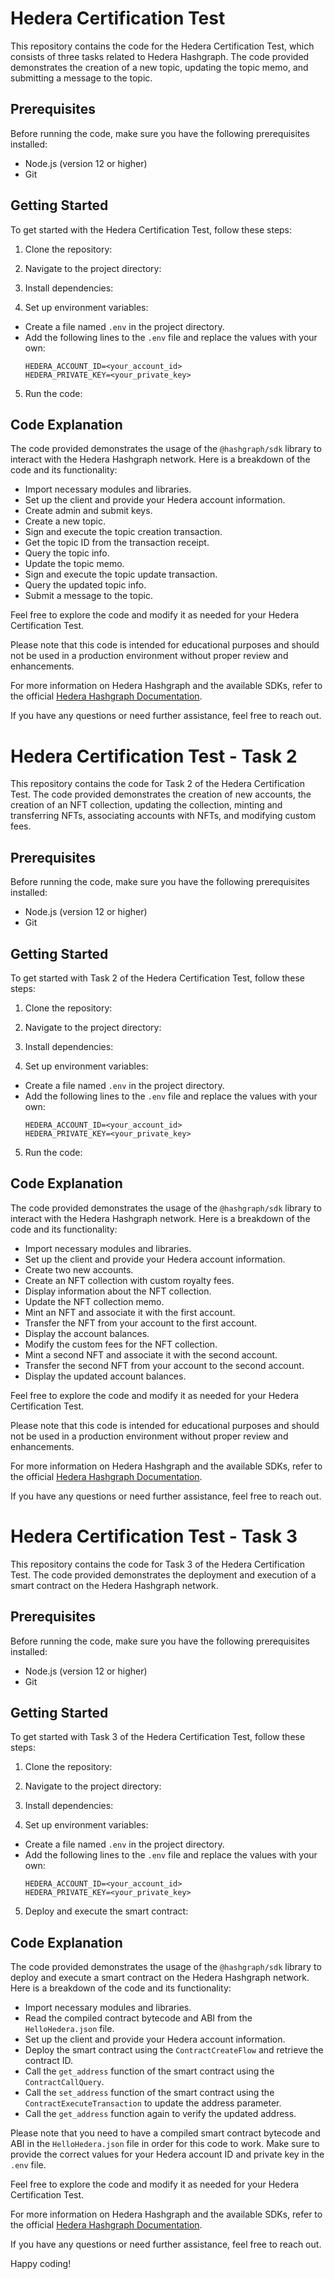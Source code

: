 # Hedera Certification Test

This repository contains the code for the Hedera Certification Test, which consists of three tasks related to Hedera Hashgraph. The code provided demonstrates the creation of a new topic, updating the topic memo, and submitting a message to the topic.

## Prerequisites
Before running the code, make sure you have the following prerequisites installed:

- Node.js (version 12 or higher)
- Git

## Getting Started
To get started with the Hedera Certification Test, follow these steps:

1. Clone the repository:

2. Navigate to the project directory:

3. Install dependencies:



4. Set up environment variables:
- Create a file named `.env` in the project directory.
- Add the following lines to the `.env` file and replace the values with your own:
  ```
  HEDERA_ACCOUNT_ID=<your_account_id>
  HEDERA_PRIVATE_KEY=<your_private_key>
  ```

5. Run the code:



## Code Explanation
The code provided demonstrates the usage of the `@hashgraph/sdk` library to interact with the Hedera Hashgraph network. Here is a breakdown of the code and its functionality:

- Import necessary modules and libraries.
- Set up the client and provide your Hedera account information.
- Create admin and submit keys.
- Create a new topic.
- Sign and execute the topic creation transaction.
- Get the topic ID from the transaction receipt.
- Query the topic info.
- Update the topic memo.
- Sign and execute the topic update transaction.
- Query the updated topic info.
- Submit a message to the topic.

Feel free to explore the code and modify it as needed for your Hedera Certification Test.

Please note that this code is intended for educational purposes and should not be used in a production environment without proper review and enhancements.

For more information on Hedera Hashgraph and the available SDKs, refer to the official [Hedera Hashgraph Documentation](https://docs.hedera.com/).

If you have any questions or need further assistance, feel free to reach out.

# Hedera Certification Test - Task 2

This repository contains the code for Task 2 of the Hedera Certification Test. The code provided demonstrates the creation of new accounts, the creation of an NFT collection, updating the collection, minting and transferring NFTs, associating accounts with NFTs, and modifying custom fees.

## Prerequisites
Before running the code, make sure you have the following prerequisites installed:

- Node.js (version 12 or higher)
- Git

## Getting Started
To get started with Task 2 of the Hedera Certification Test, follow these steps:

1. Clone the repository:


2. Navigate to the project directory:

3. Install dependencies:


4. Set up environment variables:
- Create a file named `.env` in the project directory.
- Add the following lines to the `.env` file and replace the values with your own:
  ```
  HEDERA_ACCOUNT_ID=<your_account_id>
  HEDERA_PRIVATE_KEY=<your_private_key>
  ```

5. Run the code:


## Code Explanation
The code provided demonstrates the usage of the `@hashgraph/sdk` library to interact with the Hedera Hashgraph network. Here is a breakdown of the code and its functionality:

- Import necessary modules and libraries.
- Set up the client and provide your Hedera account information.
- Create two new accounts.
- Create an NFT collection with custom royalty fees.
- Display information about the NFT collection.
- Update the NFT collection memo.
- Mint an NFT and associate it with the first account.
- Transfer the NFT from your account to the first account.
- Display the account balances.
- Modify the custom fees for the NFT collection.
- Mint a second NFT and associate it with the second account.
- Transfer the second NFT from your account to the second account.
- Display the updated account balances.

Feel free to explore the code and modify it as needed for your Hedera Certification Test.

Please note that this code is intended for educational purposes and should not be used in a production environment without proper review and enhancements.

For more information on Hedera Hashgraph and the available SDKs, refer to the official [Hedera Hashgraph Documentation](https://docs.hedera.com/).

If you have any questions or need further assistance, feel free to reach out.

# Hedera Certification Test - Task 3

This repository contains the code for Task 3 of the Hedera Certification Test. The code provided demonstrates the deployment and execution of a smart contract on the Hedera Hashgraph network.

## Prerequisites
Before running the code, make sure you have the following prerequisites installed:

- Node.js (version 12 or higher)
- Git

## Getting Started
To get started with Task 3 of the Hedera Certification Test, follow these steps:

1. Clone the repository:

2. Navigate to the project directory:

3. Install dependencies:

4. Set up environment variables:
- Create a file named `.env` in the project directory.
- Add the following lines to the `.env` file and replace the values with your own:
  ```
  HEDERA_ACCOUNT_ID=<your_account_id>
  HEDERA_PRIVATE_KEY=<your_private_key>
  ```

5. Deploy and execute the smart contract:


## Code Explanation
The code provided demonstrates the usage of the `@hashgraph/sdk` library to deploy and execute a smart contract on the Hedera Hashgraph network. Here is a breakdown of the code and its functionality:

- Import necessary modules and libraries.
- Read the compiled contract bytecode and ABI from the `HelloHedera.json` file.
- Set up the client and provide your Hedera account information.
- Deploy the smart contract using the `ContractCreateFlow` and retrieve the contract ID.
- Call the `get_address` function of the smart contract using the `ContractCallQuery`.
- Call the `set_address` function of the smart contract using the `ContractExecuteTransaction` to update the address parameter.
- Call the `get_address` function again to verify the updated address.

Please note that you need to have a compiled smart contract bytecode and ABI in the `HelloHedera.json` file in order for this code to work. Make sure to provide the correct values for your Hedera account ID and private key in the `.env` file.

Feel free to explore the code and modify it as needed for your Hedera Certification Test.

For more information on Hedera Hashgraph and the available SDKs, refer to the official [Hedera Hashgraph Documentation](https://docs.hedera.com/).

If you have any questions or need further assistance, feel free to reach out.

Happy coding!

